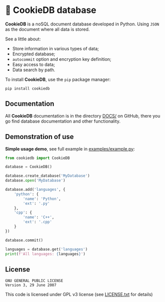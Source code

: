 # 🍪 CookieDB database

**CookieDB** is a noSQL document database developed in Python.
Using `JSON` as the document where all data is stored.

See a little about:

- Store information in various types of data;
- Encrypted database;
- `autocommit` option and encryption key definition;
- Easy access to data;
- Data search by path.

To install **CookieDB**, use the `pip` package manager:

```
pip install cookiedb
```

## Documentation

All **CookieDB** documentation is in the directory
[DOCS/](https://github.com/jaedsonpys/cookiedb/tree/master/DOCS) on GitHub,
there you go find database documentation and other functionality.

## Demonstration of use

**Simple usage demo**, see full example in
[examples/example.py](https://github.com/jaedsonpys/cookiedb/blob/master/examples/example.py):

```python
from cookiedb import CookieDB

database = CookieDB()

database.create_database('MyDatabase')
database.open('MyDatabase')

database.add('languages', {
    'python': {
        'name': 'Python',
        'ext': '.py'
    },
    'cpp': {
        'name': 'C++',
        'ext': '.cpp'
    }
})

database.commit()

languages = database.get('languages')
print(f'All languages: {languages}')
```

## License

```
GNU GENERAL PUBLIC LICENSE
Version 3, 29 June 2007
```

This code is licensed under GPL v3 license (see [LICENSE.txt](https://github.com/jaedsonpys/cookiedb/blob/master/LICENSE)
for details)